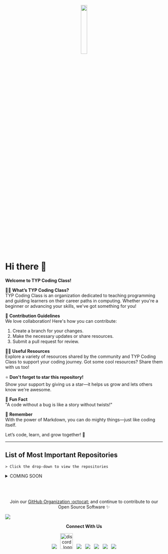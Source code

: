 <!-- markdownlint-disable-next-line -->
<p align="center"><a href="https://github.com/Team-TYP-new"><img src="https://avatars.githubusercontent.com/u/161207664?s=400&u=76fe26e820fa060b03aad23bfb00545ec34689e6&v=4" width="20%"></a></p>

# Hi there 👋  

**Welcome to TYP Coding Class!**  

🙋‍♀️ **What’s TYP Coding Class?**  
TYP Coding Class is an organization dedicated to teaching programming and guiding learners on their career paths in computing. Whether you're a beginner or advancing your skills, we've got something for you!  

🌈 **Contribution Guidelines**  
We love collaboration! Here's how you can contribute:  
1. Create a branch for your changes.  
2. Make the necessary updates or share resources.  
3. Submit a pull request for review.  

👩‍💻 **Useful Resources**  
Explore a variety of resources shared by the community and TYP Coding Class to support your coding journey. Got some cool resources? Share them with us too!  

⭐ **Don't forget to star this repository!**  
Show your support by giving us a star—it helps us grow and lets others know we're awesome.  

🍿 **Fun Fact**  
"A code without a bug is like a story without twists!"  

🧙 **Remember**  
With the power of Markdown, you can do mighty things—just like coding itself.  

Let’s code, learn, and grow together! 🚀  

 <hr>

## List of Most Important Repositories

`> Click the drop-down to view the repositories`

<details><summary>COMING SOON</summary>

<table border="0" style="display:contents">
 <tr>
   <!-- tutorial-v1 -->
   <td width=500px><h2 align="center"><a href="#">Tutorial v1</a></h2><p align="center"><a href="#"><img src="https://img.shields.io/github/issues/"></a>&nbsp;<a href="#"><img src="https://img.shields.io/github/issues-pr/"></a></p><p align="center">⛓ This is coming soon</p></td>
   <!-- tutorial-v2 -->
   <td width=500px><h2 align="center"><a href="#">Tutorial-v2</a></h2><p align="center"><a href="#"><img src="https://img.shields.io/github/issues/"></a>&nbsp;<a href="#"><img src="https://img.shields.io/github/issues-pr/"></a></p><p align="center">🗞️ This is coming soon</p></td>
 </tr>
  </table>
</details>

<br>
<br>
<br>

<p align="center">Join our <a href="https://github.com/Team-TYP-new/community/issues/new?assignees=&labels=github-invitation&template=invitation.yml&title=Please+invite+me+to+the+community">GitHub Organization :octocat:</a> and continue to contribute to our Open Source Software ✨</p>
<img src="https://user-images.githubusercontent.com/73097560/115834477-dbab4500-a447-11eb-908a-139a6edaec5c.gif">

<p align="center"><strong>Connect With Us</strong></p>
<p align="center"> 
<a href="https:telegram.com/"><img src="https://img.icons8.com/color/48/000000/telegram-app--v1.png"/></a>
&nbsp;
<a href="https://discord.com"><img alt="discord_logo" 
src="https://discord.com/assets/3437c10597c1526c3dbd98c737c2bcae.svg" width="40" height="50"/></a>
&nbsp;
<a href="https://twitter.com/"><img src="https://img.icons8.com/color/48/000000/twitter--v1.png"/></a>
&nbsp;
<a href="https://github.com/Team-TYP-new"><img src="https://img.icons8.com/fluency/48/000000/github.png"/></a>
&nbsp;
<a href="https://www.linkedin.com/"><img src="https://img.icons8.com/fluency/48/000000/linkedin.png"/></a>
&nbsp;
<a href="https://www.youtube.com/"><img src="https://img.icons8.com/color/48/000000/youtube-play.png"/></a>
&nbsp;
<a href="https://www.facebook.com/"><img src="https://img.icons8.com/color/48/000000/facebook-new.png"/></a>
</p>
